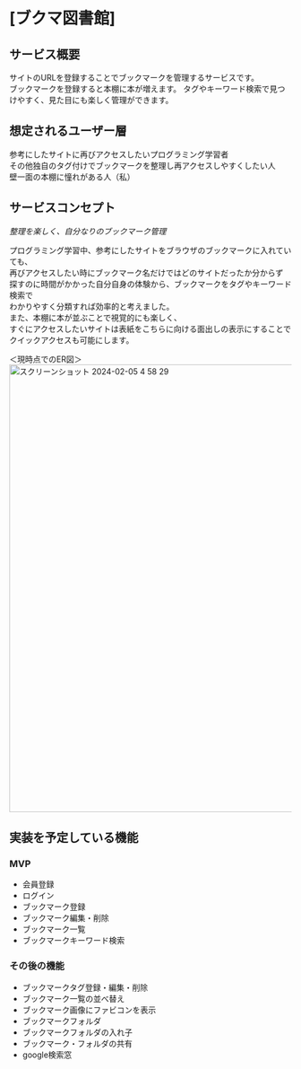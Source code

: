 # [ブクマ図書館]

## サービス概要
サイトのURLを登録することでブックマークを管理するサービスです。  
ブックマークを登録すると本棚に本が増えます。
タグやキーワード検索で見つけやすく、見た目にも楽しく管理ができます。  

## 想定されるユーザー層
参考にしたサイトに再びアクセスしたいプログラミング学習者  
その他独自のタグ付けでブックマークを整理し再アクセスしやすくしたい人  
壁一面の本棚に憧れがある人（私）  

## サービスコンセプト
*整理を楽しく、自分なりのブックマーク管理*  

プログラミング学習中、参考にしたサイトをブラウザのブックマークに入れていても、  
再びアクセスしたい時にブックマーク名だけではどのサイトだったか分からず  
探すのに時間がかかった自分自身の体験から、ブックマークをタグやキーワード検索で  
わかりやすく分類すれば効率的と考えました。  
また、本棚に本が並ぶことで視覚的にも楽しく、  
すぐにアクセスしたいサイトは表紙をこちらに向ける面出しの表示にすることで  
クイックアクセスも可能にします。  


＜現時点でのER図＞  
<img width="798" alt="スクリーンショット 2024-02-05 4 58 29" src="https://github.com/miurann/bookmarklibrary/assets/96119509/b0cd3c13-457f-4cb0-92fa-24a47033e9da">  

## 実装を予定している機能
### MVP
* 会員登録  
* ログイン  
* ブックマーク登録  
* ブックマーク編集・削除  
* ブックマーク一覧  
* ブックマークキーワード検索  

### その後の機能
* ブックマークタグ登録・編集・削除
* ブックマーク一覧の並べ替え
* ブックマーク画像にファビコンを表示
* ブックマークフォルダ
* ブックマークフォルダの入れ子
* ブックマーク・フォルダの共有
* google検索窓

